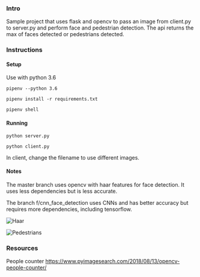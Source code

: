 ### Intro

Sample project that uses flask and opencv to pass an image from client.py to server.py and perform
face and pedestrian detection. The api returns the max of faces detected or pedestrians detected.

### Instructions

#### Setup

Use with python 3.6

```pipenv --python 3.6```

```pipenv install -r requirements.txt```

```pipenv shell```

#### Running

```python server.py```

```python client.py```

In client, change the filename to use different images.

#### Notes

The master branch uses opencv with haar features for face detection. It uses less dependencies but is less accurate.

The branch f/cnn_face_detection uses CNNs and has better accuracy but requires more dependencies, including tensorflow.

![Haar](faces_detected.jpg)

![Pedestrians](detected.jpg)

### Resources

People counter https://www.pyimagesearch.com/2018/08/13/opencv-people-counter/